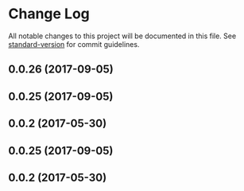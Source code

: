 # Change Log

All notable changes to this project will be documented in this file.
See [standard-version](https://github.com/conventional-changelog/standard-version) for commit guidelines.

<a name="0.0.26"></a>
## 0.0.26 (2017-09-05)



<a name="0.0.25"></a>
## 0.0.25 (2017-09-05)



<a name="0.0.2"></a>
## 0.0.2 (2017-05-30)




<a name="0.0.25"></a>
## 0.0.25 (2017-09-05)



<a name="0.0.2"></a>
## 0.0.2 (2017-05-30)
